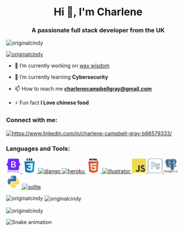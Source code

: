 <h1 align="center">Hi 👋, I'm Charlene</h1>
<h3 align="center">A passionate full stack developer from the UK</h3>

<p align="left"> <img src="https://komarev.com/ghpvc/?username=originalcindy&label=Profile%20views&color=0e75b6&style=flat" alt="originalcindy" /> </p>

<p align="left"> <a href="https://github.com/ryo-ma/github-profile-trophy"><img src="https://github-profile-trophy.vercel.app/?username=originalcindy" alt="originalcindy" /></a> </p>

- 🔭 I’m currently working on [wax wisdom](https://wax-wisdom-a6fcbf849763.herokuapp.com/)

- 🌱 I’m currently learning **Cybersecurity**

- 📫 How to reach me **charlenecampbellgray@gmail.com**

- ⚡ Fun fact **I Love chinese food**

<h3 align="left">Connect with me:</h3>
<p align="left">
<a href="https://linkedin.com/in/https://www.linkedin.com/in/charlene-campbell-gray-b86579333/" target="blank"><img align="center" src="https://raw.githubusercontent.com/rahuldkjain/github-profile-readme-generator/master/src/images/icons/Social/linked-in-alt.svg" alt="https://www.linkedin.com/in/charlene-campbell-gray-b86579333/" height="30" width="40" /></a>
</p>

<h3 align="left">Languages and Tools:</h3>
<p align="left"> <a href="https://getbootstrap.com" target="_blank" rel="noreferrer"> <img src="https://raw.githubusercontent.com/devicons/devicon/master/icons/bootstrap/bootstrap-plain-wordmark.svg" alt="bootstrap" width="40" height="40"/> </a> <a href="https://www.w3schools.com/css/" target="_blank" rel="noreferrer"> <img src="https://raw.githubusercontent.com/devicons/devicon/master/icons/css3/css3-original-wordmark.svg" alt="css3" width="40" height="40"/> </a> <a href="https://www.djangoproject.com/" target="_blank" rel="noreferrer"> <img src="https://cdn.worldvectorlogo.com/logos/django.svg" alt="django" width="40" height="40"/> </a> <a href="https://heroku.com" target="_blank" rel="noreferrer"> <img src="https://www.vectorlogo.zone/logos/heroku/heroku-icon.svg" alt="heroku" width="40" height="40"/> </a> <a href="https://www.w3.org/html/" target="_blank" rel="noreferrer"> <img src="https://raw.githubusercontent.com/devicons/devicon/master/icons/html5/html5-original-wordmark.svg" alt="html5" width="40" height="40"/> </a> <a href="https://www.adobe.com/in/products/illustrator.html" target="_blank" rel="noreferrer"> <img src="https://www.vectorlogo.zone/logos/adobe_illustrator/adobe_illustrator-icon.svg" alt="illustrator" width="40" height="40"/> </a> <a href="https://developer.mozilla.org/en-US/docs/Web/JavaScript" target="_blank" rel="noreferrer"> <img src="https://raw.githubusercontent.com/devicons/devicon/master/icons/javascript/javascript-original.svg" alt="javascript" width="40" height="40"/> </a> <a href="https://www.photoshop.com/en" target="_blank" rel="noreferrer"> <img src="https://raw.githubusercontent.com/devicons/devicon/master/icons/photoshop/photoshop-line.svg" alt="photoshop" width="40" height="40"/> </a> <a href="https://www.postgresql.org" target="_blank" rel="noreferrer"> <img src="https://raw.githubusercontent.com/devicons/devicon/master/icons/postgresql/postgresql-original-wordmark.svg" alt="postgresql" width="40" height="40"/> </a> <a href="https://www.python.org" target="_blank" rel="noreferrer"> <img src="https://raw.githubusercontent.com/devicons/devicon/master/icons/python/python-original.svg" alt="python" width="40" height="40"/> </a> <a href="https://www.sqlite.org/" target="_blank" rel="noreferrer"> <img src="https://www.vectorlogo.zone/logos/sqlite/sqlite-icon.svg" alt="sqlite" width="40" height="40"/> </a> </p>

<p><img align="left" src="https://github-readme-stats.vercel.app/api/top-langs?username=originalcindy&show_icons=true&locale=en&layout=compact" alt="originalcindy" /></p>

<p>&nbsp;<img align="center" src="https://github-readme-stats.vercel.app/api?username=originalcindy&show_icons=true&locale=en" alt="originalcindy" /></p>

<p><img align="center" src="https://github-readme-streak-stats.herokuapp.com/?user=originalcindy&" alt="originalcindy" /></p>

<img src="https://raw.githubusercontent.com/maurodesouza/maurodesouza/output/snake.svg" alt="Snake animation" />
